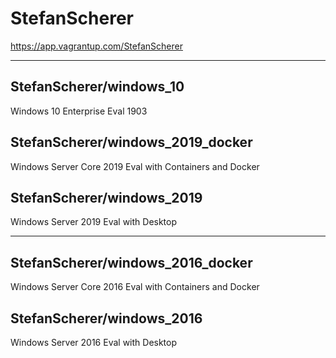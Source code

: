 # StefanScherer
https://app.vagrantup.com/StefanScherer

------------------------------------------------------------------------------
## StefanScherer/windows_10
Windows 10 Enterprise Eval 1903

## StefanScherer/windows_2019_docker
Windows Server Core 2019 Eval with Containers and Docker

## StefanScherer/windows_2019
Windows Server 2019 Eval with Desktop

------------------------------------------------------------------------------
## StefanScherer/windows_2016_docker
Windows Server Core 2016 Eval with Containers and Docker

## StefanScherer/windows_2016
Windows Server 2016 Eval with Desktop